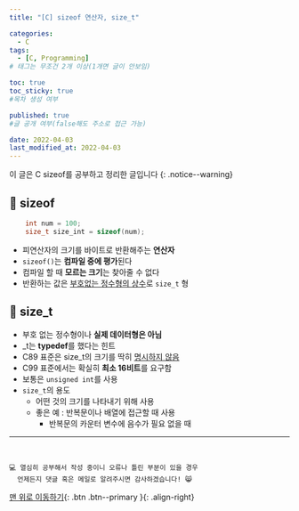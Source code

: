 ```yaml
---
title: "[C] sizeof 연산자, size_t" 

categories:
  - C
tags:
  - [C, Programming]
# 태그는 무조건 2개 이상(1개면 글이 안보임)

toc: true
toc_sticky: true
#목차 생성 여부

published: true
#글 공개 여부(false해도 주소로 접근 가능)

date: 2022-04-03
last_modified_at: 2022-04-03
---
```


이 글은 C sizeof를 공부하고 정리한 글입니다
{: .notice--warning}

## 📌 sizeof

```c
    int num = 100;
    size_t size_int = sizeof(num);
```
- 피연산자의 크기를 바이트로 반환해주는 **연산자**
- `sizeof()`는 **컴파일 중에 평가**된다
- 컴파일 할 때 **모르는 크기**는 찾아줄 수 없다
- 반환하는 값은 <u>부호없는 정수형의 상수</u>로 `size_t` 형

## 📌 size_t

- 부호 없는 정수형이나 **실제 데이터형은 아님**
- _t는 **typedef**를 했다는 힌트
- C89 표준은 size_t의 크기를 딱히 <u>명시하지 않음</u>
- C99 표준에서는 확실히 **최소 16비트**를 요구함
- 보통은 `unsigned int`를 사용
- `size_t`의 용도
  - 어떤 것의 크기를 나타내기 위해 사용
  - 좋은 예 : 반복문이나 배열에 접근할 때 사용
    - 반복문의 카운터 변수에 음수가 필요 없을 때

***
<br>

    💻 열심히 공부해서 작성 중이니 오류나 틀린 부분이 있을 경우 
      언제든지 댓글 혹은 메일로 알려주시면 감사하겠습니다! 😸

[맨 위로 이동하기](#){: .btn .btn--primary }{: .align-right}